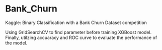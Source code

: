 # Bank_Churn
Kaggle: Binary Classification with a Bank Churn Dataset competition

Using GridSearchCV to find parameter before training XGBoost model.
Finally, utilzing accuaracy and ROC curve to evaluate the performance of the model.
